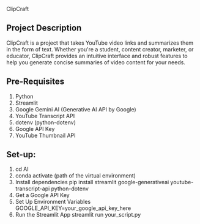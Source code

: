 ClipCraft 
## Project Description
ClipCraft is a project that takes YouTube video links and summarizes them in the form of text. Whether you're a student, content creator, marketer, or educator, ClipCraft provides an intuitive interface and robust features to help you generate concise summaries of video content for your needs.

## Pre-Requisites 
1. Python 
2. Streamlit
3. Google Gemini AI (Generative AI API by Google)
4. YouTube Transcript API 
5. dotenv (python-dotenv)
6. Google API Key
7. YouTube Thumbnail API

## Set-up:
1. cd AI 
2. conda activate (path of the virtual environment)
3. Install dependencies 
pip install streamlit google-generativeai youtube-transcript-api python-dotenv
4. Get a Google API Key
5. Set Up Environment Variables
GOOGLE_API_KEY=your_google_api_key_here
6. Run the Streamlit App
streamlit run your_script.py


